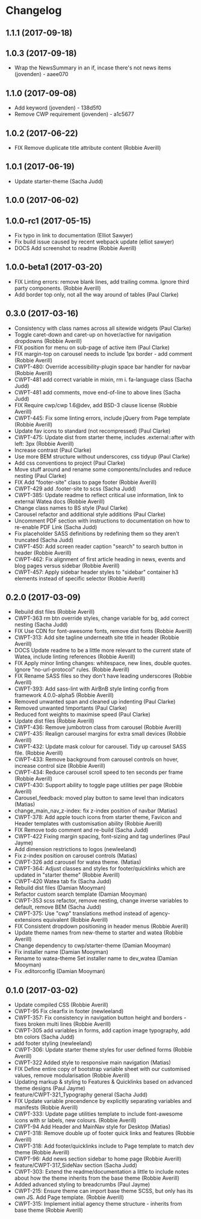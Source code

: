 # Changelog

## 1.1.1 (2017-09-18)
## 1.0.3 (2017-09-18)

* Wrap the NewsSummary in an if, incase there's not news items (jovenden) - aaee070

## 1.1.0 (2017-09-08)

* Add keyword (jovenden) - 138d5f0
* Remove CWP requirement (jovenden) - a1c5677

## 1.0.2 (2017-06-22)

* FIX Remove duplicate title attribute content (Robbie Averill)

## 1.0.1 (2017-06-19)

* Update starter-theme (Sacha Judd)

## 1.0.0 (2017-06-02)
## 1.0.0-rc1 (2017-05-15)

* Fix typo in link to documentation (Elliot Sawyer)
* Fix build issue caused by recent webpack update (elliot sawyer)
* DOCS Add screenshot to readme (Robbie Averill)

## 1.0.0-beta1 (2017-03-20)

* FIX Linting errors: remove blank lines, add trailing comma. Ignore third party components. (Robbie Averill)
* Add border top only, not all the way around of tables (Paul Clarke)

## 0.3.0 (2017-03-16)

* Consistency with class names across all sitewide widgets (Paul Clarke)
* Toggle caret-down and caret-up on hover/active for navigation dropdowns (Robbie Averill)
* FIX position for menu on sub-page of active item (Paul Clarke)
* FIX margin-top on carousel needs to include 1px border - add comment (Robbie Averill)
* CWPT-480: Override accessibility-plugin space bar handler for navbar (Robbie Averill)
* CWPT-481 add correct variable in mixin, rm i. fa-language class (Sacha Judd)
* CWPT-481 add comments, move end-of-line to above lines (Sacha Judd)
* FIX Require cwp/cwp 1.6@dev, add BSD-3 clause license (Robbie Averill)
* CWPT-445: Fix some linting errors, include jQuery from Page template (Robbie Averill)
* Update fav icons to standard (not recompressed) (Paul Clarke)
* CWPT-475: Update dist from starter theme, includes .external::after with left: 3px (Robbie Averill)
* Increase contrast (Paul Clarke)
* Use more BEM structure without underscores, css tidyup (Paul Clarke)
* Add css conventions to project (Paul Clarke)
* Move stuff around and rename some components/includes and reduce nesting (Paul Clarke)
* FIX Add "footer-site" class to page footer (Robbie Averill)
* CWPT-429 add .footer-site to scss (Sacha Judd)
* CWPT-385: Update readme to reflect critical use information, link to external Watea docs (Robbie Averill)
* Change class names to BS style (Paul Clarke)
* Carousel refactor and additional style additions (Paul Clarke)
* Uncomment PDF section with instructions to documentation on how to re-enable PDF Link (Sacha Judd)
* Fix placeholder SASS definitions by redefining them so they aren't truncated (Sacha Judd)
* CWPT-450: Add screen reader caption "search" to search button in header (Robbie Averill)
* CWPT-462: Fix alignment of first article heading in news, events and blog pages versus sidebar (Robbie Averill)
* CWPT-457: Apply sidebar header styles to "sidebar" container h3 elements instead of specific selector (Robbie Averill)

## 0.2.0 (2017-03-09)

* Rebuild dist files (Robbie Averill)
* CWPT-363 rm btn override styles, change variable for bg, add correct nesting (Sacha Judd)
* FIX Use CDN for font-awesome fonts, remove dist fonts (Robbie Averill)
* CWPT-313: Add site tagline underneath site title in header (Robbie Averill)
* DOCS Update readme to be a little more relevant to the current state of Watea, include linting references (Robbie Averill)
* FIX Apply minor linting changes: whitespace, new lines, double quotes. Ignore "no-url-protocol" rules. (Robbie Averill)
* FIX Rename SASS files so they don't have leading underscores (Robbie Averill)
* CWPT-393: Add sass-lint with AirBnB style linting config from framework 4.0.0-alpha5 (Robbie Averill)
* Removed unwanted span and cleaned up indenting (Paul Clarke)
* Removed unwanted !importants (Paul Clarke)
* Reduced font weights to maximise speed (Paul Clarke)
* Update dist files (Robbie Averill)
* CWPT-436: Remove jumbotron class from carousel (Robbie Averill)
* CWPT-435: Realign carousel margins for extra small devices (Robbie Averill)
* CWPT-432: Update mask colour for carousel. Tidy up carousel SASS file. (Robbie Averill)
* CWPT-433: Remove background from carousel controls on hover, increase control size (Robbie Averill)
* CWPT-434: Reduce carousel scroll speed to ten seconds per frame (Robbie Averill)
* CWPT-430: Support ability to toggle page utilities per page (Robbie Averill)
* Carousel_feedback: moved play button to same level than indicators (Matias)
* change_main_nav_z-index: fix z-index position of navbar (Matias)
* CWPT-378: Add apple touch icons from starter theme, Favicon and Header templates with customisation ability (Robbie Averill)
* FIX Remove todo comment and re-build (Sacha Judd)
* CWPT-422 Fixing margin spacing, font-sizing and tag underlines (Paul Jayme)
* Add dimension restrictions to logos (newleeland)
* Fix z-index position on carousel controls (Matias)
* CWPT-326 add carousel for watea theme. (Matias)
* CWPT-364: Adjust classes and styles for footer/quicklinks which are updated in "starter theme" (Robbie Averill)
* CWPT-420 Watea tab fix (Sacha Judd)
* Rebuild dist files (Damian Mooyman)
* Refactor custom search template (Damian Mooyman)
* CWPT-353 scss refactor, remove nesting, change inverse variables to default, remove BEM (Sacha Judd)
* CWPT-375: Use "cwp" translations method instead of agency-extensions equivalent (Robbie Averill)
* FIX Consistent dropdown positioning in header menus (Robbie Averill)
* Update theme names from new-theme to starter and watea (Robbie Averill)
* Change dependency to cwp/starter-theme (Damian Mooyman)
* Fix installer name (Damian Mooyman)
* Rename to watea-theme Set installer name to dev_watea (Damian Mooyman)
* Fix .editorconfig (Damian Mooyman)

## 0.1.0 (2017-03-02)

* Update compiled CSS (Robbie Averill)
* CWPT-95 Fix clearfix in footer (newleeland)
* CWPT-357: Fix consistency in navigation button height and borders - fixes broken multi lines (Robbie Averill)
* CWPT-305 add variables in forms, add caption image typography, add btn colors (Sacha Judd)
* add footer styling (newleeland)
* CWPT-306: Update starter theme styles for user defined forms (Robbie Averill)
* CWPT-322 Added style to responsive main navigation (Matias)
* FIX Define entire copy of bootstrap variable sheet with our customised values, remove modularisation (Robbie Averill)
* Updating markup & styling to Features & Quicklinks based on advanced theme designs (Paul Jayme)
* feature/CWPT-321_Typography general (Sacha Judd)
* FIX Update variable precendence by explicitly separating variables and manifests (Robbie Averill)
* CWPT-333: Update page utilities template to include font-awesome icons with sr labels, new colours. (Robbie Averill)
* CWPT-94 Add Header and MainNav style for Desktop (Matias)
* CWPT-318: Remove double up of footer quick links and features (Robbie Averill)
* CWPT-318: Add footer/quicklinks include to Page template to match dev theme (Robbie Averill)
* CWPT-96: Add news section sidebar to home page (Robbie Averill)
* feature/CWPT-317_SideNav section (Sacha Judd)
* CWPT-303: Extend the readme/documentation a little to include notes about how the theme inherits from the base theme (Robbie Averill)
* Added advanced styling to breadcrumbs (Paul Jayme)
* CWPT-215: Ensure theme can import base theme SCSS, but only has its own JS. Add Page template. (Robbie Averill)
* CWPT-315: Implement initial agency theme structure - inherits from base theme (Robbie Averill)
